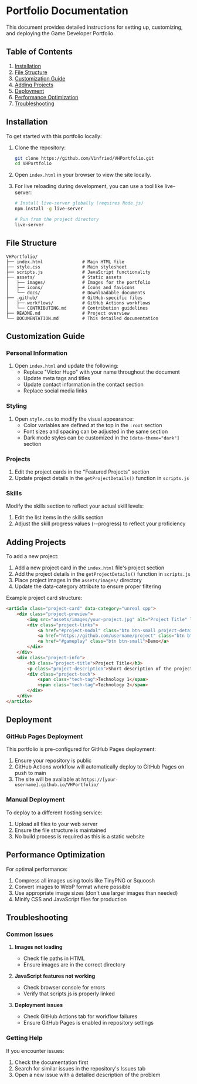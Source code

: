 # Portfolio Documentation

This document provides detailed instructions for setting up, customizing, and deploying the Game Developer Portfolio.

## Table of Contents

1. [Installation](#installation)
2. [File Structure](#file-structure)
3. [Customization Guide](#customization-guide)
4. [Adding Projects](#adding-projects)
5. [Deployment](#deployment)
6. [Performance Optimization](#performance-optimization)
7. [Troubleshooting](#troubleshooting)

## Installation

To get started with this portfolio locally:

1. Clone the repository:
   ```bash
   git clone https://github.com/Vinfried/VHPortfolio.git
   cd VHPortfolio
   ```

2. Open `index.html` in your browser to view the site locally.

3. For live reloading during development, you can use a tool like live-server:
   ```bash
   # Install live-server globally (requires Node.js)
   npm install -g live-server
   
   # Run from the project directory
   live-server
   ```

## File Structure

```
VHPortfolio/
├── index.html               # Main HTML file
├── style.css                # Main stylesheet
├── scripts.js               # JavaScript functionality
├── assets/                  # Static assets
│   ├── images/              # Images for the portfolio
│   ├── icons/               # Icons and favicons
│   └── docs/                # Downloadable documents
├── .github/                 # GitHub-specific files
│   ├── workflows/           # GitHub Actions workflows
│   └── CONTRIBUTING.md      # Contribution guidelines
├── README.md                # Project overview
└── DOCUMENTATION.md         # This detailed documentation
```

## Customization Guide

### Personal Information

1. Open `index.html` and update the following:
   - Replace "Victor Hugo" with your name throughout the document
   - Update meta tags and titles
   - Update contact information in the contact section
   - Replace social media links

### Styling

1. Open `style.css` to modify the visual appearance:
   - Color variables are defined at the top in the `:root` section
   - Font sizes and spacing can be adjusted in the same section
   - Dark mode styles can be customized in the `[data-theme="dark"]` section

### Projects

1. Edit the project cards in the "Featured Projects" section
2. Update project details in the `getProjectDetails()` function in `scripts.js`

### Skills

Modify the skills section to reflect your actual skill levels:
1. Edit the list items in the skills section
2. Adjust the skill progress values (--progress) to reflect your proficiency

## Adding Projects

To add a new project:

1. Add a new project card in the `index.html` file's project section
2. Add the project details in the `getProjectDetails()` function in `scripts.js`
3. Place project images in the `assets/images/` directory
4. Update the data-category attribute to ensure proper filtering

Example project card structure:
```html
<article class="project-card" data-category="unreal cpp">
    <div class="project-preview">
        <img src="assets/images/your-project.jpg" alt="Project Title" loading="lazy" width="600" height="340">
        <div class="project-links">
            <a href="#project-modal" class="btn btn-small project-details-trigger">Details</a>
            <a href="https://github.com/username/project" class="btn btn-small" target="_blank">Code</a>
            <a href="#gameplay" class="btn btn-small">Demo</a>
        </div>
    </div>
    <div class="project-info">
        <h3 class="project-title">Project Title</h3>
        <p class="project-description">Short description of the project.</p>
        <div class="project-tech">
            <span class="tech-tag">Technology 1</span>
            <span class="tech-tag">Technology 2</span>
        </div>
    </div>
</article>
```

## Deployment

### GitHub Pages Deployment

This portfolio is pre-configured for GitHub Pages deployment:

1. Ensure your repository is public
2. GitHub Actions workflow will automatically deploy to GitHub Pages on push to main
3. The site will be available at `https://[your-username].github.io/VHPortfolio/`

### Manual Deployment

To deploy to a different hosting service:

1. Upload all files to your web server
2. Ensure the file structure is maintained
3. No build process is required as this is a static website

## Performance Optimization

For optimal performance:

1. Compress all images using tools like TinyPNG or Squoosh
2. Convert images to WebP format where possible
3. Use appropriate image sizes (don't use larger images than needed)
4. Minify CSS and JavaScript files for production

## Troubleshooting

### Common Issues

1. **Images not loading**
   - Check file paths in HTML
   - Ensure images are in the correct directory

2. **JavaScript features not working**
   - Check browser console for errors
   - Verify that scripts.js is properly linked

3. **Deployment issues**
   - Check GitHub Actions tab for workflow failures
   - Ensure GitHub Pages is enabled in repository settings

### Getting Help

If you encounter issues:

1. Check the documentation first
2. Search for similar issues in the repository's Issues tab
3. Open a new issue with a detailed description of the problem